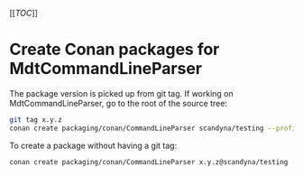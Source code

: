 [[_TOC_]]

# Create Conan packages for MdtCommandLineParser

The package version is picked up from git tag.
If working on MdtCommandLineParser, go to the root of the source tree:
```bash
git tag x.y.z
conan create packaging/conan/CommandLineParser scandyna/testing --profile:build $CONAN_PROFILE_BUILD --profile:host $CONAN_PROFILE_HOST -s build_type=$BUILD_TYPE
```

To create a package without having a git tag:
```bash
conan create packaging/conan/CommandLineParser x.y.z@scandyna/testing --profile:build $CONAN_PROFILE_BUILD --profile:host $CONAN_PROFILE_HOST -s build_type=$BUILD_TYPE
```

